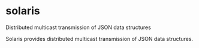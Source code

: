 # solaris
Distributed multicast transmission of JSON data structures

Solaris provides distributed multicast transmission of JSON data structures.
